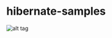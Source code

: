 # hibernate-samples
![alt tag](http://docs.jboss.org/hibernate/orm/5.2/userguide/html_single/images/architecture/JPA_Hibernate.svg)
